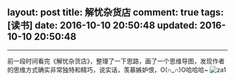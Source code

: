 layout: post
title: 解忧杂货店
comment: true
tags: [读书]
date: 2016-10-10 20:50:48
updated: 2016-10-10 20:50:48
---

------
前一段时间看完《解忧杂货店》，整理了一下思路，画了一个思维导图，发现作者的思维方式确实非常独特和精巧，说实话，羡慕嫉妒恨，O(∩_∩)O哈哈哈~
![za1](http://)

